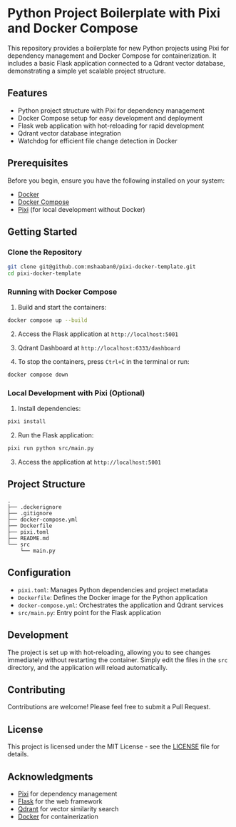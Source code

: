 # Python Project Boilerplate with Pixi and Docker Compose

This repository provides a boilerplate for new Python projects using Pixi for dependency management and Docker Compose for containerization. It includes a basic Flask application connected to a Qdrant vector database, demonstrating a simple yet scalable project structure.

## Features

- Python project structure with Pixi for dependency management
- Docker Compose setup for easy development and deployment
- Flask web application with hot-reloading for rapid development
- Qdrant vector database integration
- Watchdog for efficient file change detection in Docker

## Prerequisites

Before you begin, ensure you have the following installed on your system:

- [Docker](https://www.docker.com/get-started)
- [Docker Compose](https://docs.docker.com/compose/install/)
- [Pixi](https://github.com/prefix-dev/pixi) (for local development without Docker)

## Getting Started

### Clone the Repository

```bash
git clone git@github.com:mshaaban0/pixi-docker-template.git
cd pixi-docker-template
```

### Running with Docker Compose

1. Build and start the containers:

```bash
docker compose up --build
```

2. Access the Flask application at `http://localhost:5001`

3. Qdrant Dashboard at `http://localhost:6333/dashboard`

4. To stop the containers, press `Ctrl+C` in the terminal or run:

```bash
docker compose down
```

### Local Development with Pixi (Optional)

1. Install dependencies:

```bash
pixi install
```

2. Run the Flask application:

```bash
pixi run python src/main.py
```

3. Access the application at `http://localhost:5001`

## Project Structure

```
.
├── .dockerignore
├── .gitignore
├── docker-compose.yml
├── Dockerfile
├── pixi.toml
├── README.md
└── src
    └── main.py
```

## Configuration

- `pixi.toml`: Manages Python dependencies and project metadata
- `Dockerfile`: Defines the Docker image for the Python application
- `docker-compose.yml`: Orchestrates the application and Qdrant services
- `src/main.py`: Entry point for the Flask application

## Development

The project is set up with hot-reloading, allowing you to see changes immediately without restarting the container. Simply edit the files in the `src` directory, and the application will reload automatically.

## Contributing

Contributions are welcome! Please feel free to submit a Pull Request.

## License

This project is licensed under the MIT License - see the [LICENSE](LICENSE) file for details.

## Acknowledgments

- [Pixi](https://github.com/prefix-dev/pixi) for dependency management
- [Flask](https://flask.palletsprojects.com/) for the web framework
- [Qdrant](https://qdrant.tech/) for vector similarity search
- [Docker](https://www.docker.com/) for containerization

